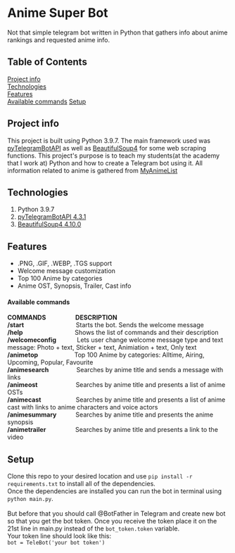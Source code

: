 # Anime Super Bot
Not that simple telegram bot written in Python that gathers info about anime rankings and requested anime info.

## Table of Contents
[Project info](#project-info)\
[Technologies](#technologies)\
[Features](#features)\
[Available commands](#available-commands)
[Setup](#setup)

## Project info
This project is built using Python 3.9.7. The main framework used was [pyTelegramBotAPI](https://github.com/eternnoir/pyTelegramBotAPI) as well as [BeautifulSoup4](https://www.crummy.com/software/BeautifulSoup/bs4/doc/) for some web scraping functions. This project's purpose is to teach my students(at the academy that I work at) Python and how to create a Telegram bot using it. All information related to anime is gathered from [MyAnimeList](https://myanimelist.net/)

## Technologies
1. Python 3.9.7
2. [pyTelegramBotAPI 4.3.1](https://github.com/eternnoir/pyTelegramBotAPI)
3. [BeautifulSoup4 4.10.0](https://www.crummy.com/software/BeautifulSoup/bs4/doc/)

## Features
- .PNG, .GIF, .WEBP, .TGS support
- Welcome message customization
- Top 100 Anime by categories
- Anime OST, Synopsis, Trailer, Cast info

#### Available commands
**COMMANDS**                 **DESCRIPTION**\
**/start**                              Starts the bot. Sends the welcome message\
**/help**                              Shows the list of commands and their description\
**/welcomeconfig**            Lets user change welcome message type and text message: Photo + text, Sticker + text, Animiation + text, Only text\
**/animetop**                     Top 100 Anime by categories: Alltime, Airing, Upcoming, Popular, Favourite\
**/animesearch**                Searches by anime title and sends a message with links\
**/animeost**                      Searches by anime title and presents a list of anime OSTs\
**/animecast**                    Searches by anime title and presents a list of anime cast with links to anime characters and voice actors\
**/animesummary**           Searches by anime title and presents the anime synopsis\
**/animetrailer**                 Searches by anime title and presents a link to the video

## Setup
Clone this repo to your desired location and use `pip install -r requirements.txt` to install all of the dependencies.\
Once the dependencies are installed you can run the bot in terminal using `python main.py`.\
\
But before that you should call @BotFather in Telegram and create new bot so that you get the bot token. Once you receive the token place it on the 21st line in main.py instead of the `bot_token.token` variable.\
Your token line should look like this:\
`bot = TeleBot('your bot token')`
